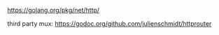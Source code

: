 https://golang.org/pkg/net/http/

third party mux:
https://godoc.org/github.com/julienschmidt/httprouter

